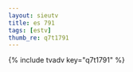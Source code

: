 ```yaml
--- 
layout: sieutv
title: es 791
tags: [estv]
thumb_re: q7t1791
---
```

{% include tvadv key="q7t1791" %} 
